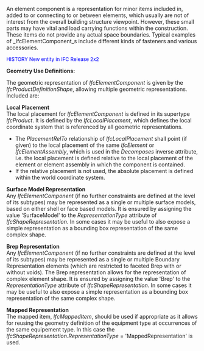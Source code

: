 An element component is a representation for minor items included in, added to or connecting to or between elements, which usually are not of interest from the overall building structure viewpoint. However, these small parts may have vital and load carrying functions within the construction. These items do not provide any actual space boundaries. Typical examples of _IfcElementComponent_s include different kinds of fasteners and various accessories.

> <font color="#0000FF" size="-1">
   HISTORY New entity in IFC Release 2x2
</font>

**Geometry Use Definitions:**

The geometric representation of _IfcElementComponent_ is given by the _IfcProductDefinitionShape_, allowing multiple geometric representations. Included are:

**Local Placement**  
The local placement for _IfcElementComponent_ is defined in its supertype _IfcProduct_. It is defined by the _IfcLocalPlacement_, which defines the local coordinate system that is referenced by all geometric representations.

* The _PlacementRelTo_ relationship of _IfcLocalPlacement_ shall point (if given) to the local placement of the same _IfcElement_ or _IfcElementAssembly_, which is used in the _Decomposes_ inverse attribute, i.e. the local placement is defined relative to the local placement of the element or element assembly in which the component is contained. 
* If the relative placement is not used, the absolute placement is defined within the world coordinate system. 

**Surface Model Representation**  
Any _IfcElementComponent_ (if no further constraints are defined at the level of its subtypes) may be represented as a single or multiple surface models, based on either shell or face based models. It is ensured by assigning the value 'SurfaceModel' to the _RepresentationType_ attribute of _IfcShapeRepresentation_. In some cases it may be useful to also expose a simple representation as a bounding box representation of the same complex shape.

**Brep Representation**  
Any _IfcElementComponent_ (if no further constraints are defined at the level of its subtypes) may be represented as a single or multiple Boundary Representation elements (which are restricted to faceted Brep with or without voids). The Brep representation allows for the representation of complex element shape. It is ensured by assigning the value 'Brep' to the _RepresentationType_ attribute of _IfcShapeRepresentation_. In some cases it may be useful to also expose a simple representation as a bounding box representation of the same complex shape.

**Mapped Representation**  
The mapped item, _IfcMappedItem_, should be used if appropriate as it allows for reusing the geometry definition of the equipment type at occurrences of the same equipement type. In this case the _IfcShapeRepresentation.RepresentationType_ = 'MappedRepresentation' is used.